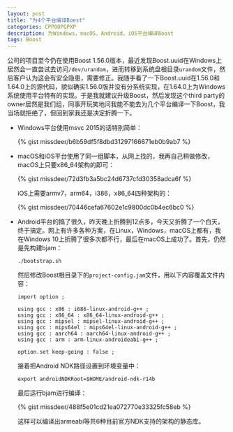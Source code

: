 ```yaml
---
layout: post
title: "为4个平台编译Boost"
categories: CPPOOPGPXP
description: 为Windows，macOS，Android，iOS平台编译Boost
tags: Boost
---
```


公司的项目至今仍在使用Boost 1.56.0版本，最近发现Boost.uuid在Windows上居然会一直尝试去访问`/dev/urandom`，进而转移到系统盘根目录`urandom`文件，然后客户认为这会有安全隐患，需要修正。我随手看了一下Boost.uuid在1.56.0和1.64.0上的源代码，貌似确实1.56.0版并没有分系统实现，在1.64.0上为Windows系统使用平台特有的实现。于是我就建议升级Boost，然后发现这个third party的owner居然是我们组，同事开玩笑地问我能不能去为几个平台编译一下Boost，我当场就拒绝了，但回到家我还是决定折腾一下。

* Windows平台使用msvc 2015的话特别简单：

  {% gist missdeer/b6b59df5f8dbd31297166671eb0b9ab7 %}

* macOS和iOS平台使用了同一组脚本，从网上找的，我再自己稍做修改，macOS上只要x86_64架构的即可：

  {% gist missdeer/72d3fb3a5bc24d6737cfd30358adca6f %}

  iOS上需要armv7，arm64，i386，x86_64四种架构的：

  {% gist missdeer/70446cefa67602e1c9800dc0b4ec6bc0 %}

* Android平台的搞了很久，昨天晚上折腾到12点多，今天又折腾了一个白天，终于搞定。网上有许多各种方案，在Linux，Windows，macOS上都有，我在Windows 10上折腾了很多次都不行，最后在macOS上成功了。首先，仍然是先构建bjam：

  ```shell
  ./bootstrap.sh
  ```

  然后修改Boost根目录下的`project-config.jam`文件，用以下内容覆盖文件内容：

  ```
  import option ; 
    
  using gcc : x86 : i686-linux-android-g++ ;
  using gcc : x86_64 : x86_64-linux-android-g++ ;
  using gcc : mipsel : mipsel-linux-android-g++ ;
  using gcc : mips64el : mips64el-linux-android-g++ ;
  using gcc : aarch64 : aarch64-linux-android-g++ ;
  using gcc : arm : arm-linux-androideabi-g++ ;
   
  option.set keep-going : false ; 
  ```

  接着把Android NDK路径设置到环境变量中：

  ```shell
  export androidNDKRoot=$HOME/android-ndk-r14b
  ```

  最后运行bjam进行编译：

  {% gist missdeer/488f5e01cd21ea072770e33325fc58eb %}

  这样可以编译出armeabi等共6种目前官方NDK支持的架构的静态库。